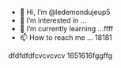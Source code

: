 - 👋 Hi, I’m @ledemondujeup5
- 👀 I’m interested in ...
- 🌱 I’m currently learning ...ffff
- 📫 How to reach me ...
18181
<!---2222
ledemondujeup5/ledemondujeup5 is a ✨ special ✨ repository because its `README.md` (this file) appears on your GitHub profile.
You can click the Preview link to take a look at your changes.
--->
dfdfdfdfcvcvcvcv
1651616fggffg
